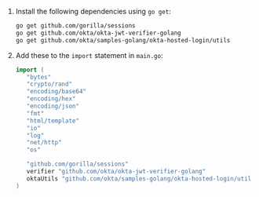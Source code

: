 1. Install the following dependencies using `go get`:

   ```bash
   go get github.com/gorilla/sessions
   go get github.com/okta/okta-jwt-verifier-golang
   go get github.com/okta/samples-golang/okta-hosted-login/utils
   ```

1. Add these to the `import` statement in `main.go`:

   ```go
   import (
      "bytes"
      "crypto/rand"
      "encoding/base64"
      "encoding/hex"
      "encoding/json"
      "fmt"
      "html/template"
      "io"
      "log"
      "net/http"
      "os"

      "github.com/gorilla/sessions"
      verifier "github.com/okta/okta-jwt-verifier-golang"
      oktaUtils "github.com/okta/samples-golang/okta-hosted-login/utils"
   )
   ```
